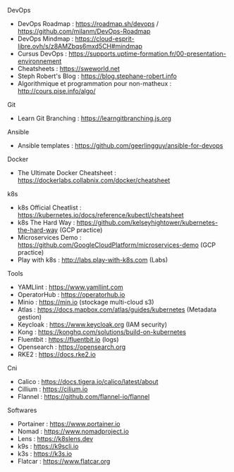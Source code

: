 DevOps
 - DevOps Roadmap : https://roadmap.sh/devops / https://github.com/milanm/DevOps-Roadmap
 - DevOps Mindmap : https://cloud-esprit-libre.ovh/s/z8AMZbqs6mxd5CH#mindmap 
 - Cursus DevOps : https://supports.uptime-formation.fr/00-presentation-environnement
 - Cheatsheets : https://sweworld.net
 - Steph Robert's Blog : https://blog.stephane-robert.info
 - Algorithmique et programmation pour non-matheux : http://cours.pise.info/algo/

Git
 - Learn Git Branching : https://learngitbranching.js.org
 
Ansible
 - Ansible templates : https://github.com/geerlingguy/ansible-for-devops
 
Docker
 - The Ultimate Docker Cheatsheet : https://dockerlabs.collabnix.com/docker/cheatsheet
 
k8s
 - k8s Official Cheatlist : https://kubernetes.io/docs/reference/kubectl/cheatsheet
 - k8s The Hard Way : https://github.com/kelseyhightower/kubernetes-the-hard-way (GCP practice)
 - Microservices Demo : https://github.com/GoogleCloudPlatform/microservices-demo (GCP practice)
 - Play with k8s : http://labs.play-with-k8s.com (Labs)
 
Tools
 - YAMLlint : https://www.yamllint.com
 - OperatorHub : https://operatorhub.io
 - Minio : https://min.io (stockage multi-cloud s3)
 - Atlas : https://docs.mapbox.com/atlas/guides/kubernetes (Metadata gestion)
 - Keycloak : https://www.keycloak.org (IAM security)
 - Kong : https://konghq.com/solutions/build-on-kubernetes
 - Fluentbit : https://fluentbit.io (logs)
 - Opensearch : https://opensearch.org
 - RKE2 : https://docs.rke2.io

Cni
 - Calico : https://docs.tigera.io/calico/latest/about
 - Cillium : https://cilium.io
 - Flannel : https://github.com/flannel-io/flannel
 
 Softwares
  - Portainer : https://www.portainer.io
  - Nomad :  https://www.nomadproject.io
  - Lens : https://k8slens.dev
  - k9s : https://k9scli.io
  - k3s : https://k3s.io
  - Flatcar : https://www.flatcar.org
  

